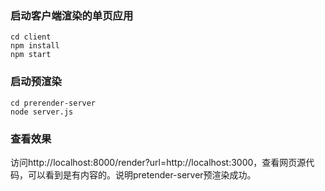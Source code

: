 ### 启动客户端渲染的单页应用
`cd client`     
`npm install`       
`npm start`

### 启动预渲染
`cd prerender-server`       
`node server.js`

### 查看效果
访问http://localhost:8000/render?url=http://localhost:3000，查看网页源代码，可以看到是有内容的。说明pretender-server预渲染成功。